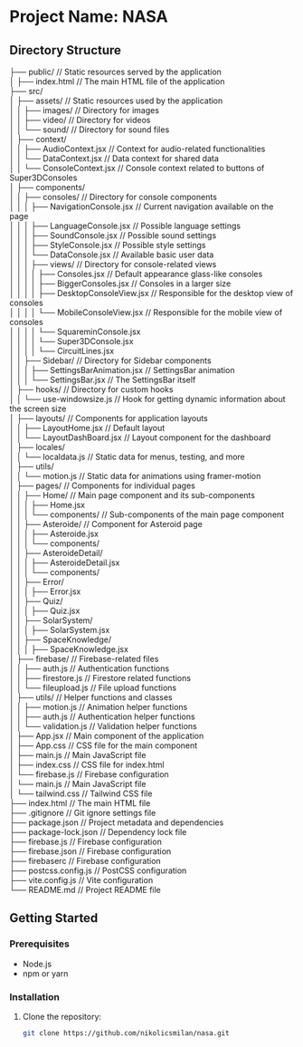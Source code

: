 # Project Name: NASA

## Directory Structure

├── public/ // Static resources served by the application <br>
│ ├── index.html // The main HTML file of the application <br>
├── src/ <br>
│ ├── assets/ // Static resources used by the application <br>
│ │ ├── images/ // Directory for images <br>
│ │ ├── video/ // Directory for videos <br>
│ │ └── sound/ // Directory for sound files <br>
│ ├── context/ <br>
│ │ ├── AudioContext.jsx // Context for audio-related functionalities <br>
│ │ └── DataContext.jsx // Data context for shared data <br>
│ │ └── ConsoleContext.jsx // Console context related to buttons of Super3DConsoles <br>
│ ├── components/ <br>
│ │ ├── consoles/ // Directory for console components <br>
│ │ │ ├── NavigationConsole.jsx // Current navigation available on the page <br>
│ │ │ ├── LanguageConsole.jsx // Possible language settings <br>
│ │ │ ├── SoundConsole.jsx // Possible sound settings <br>
│ │ │ ├── StyleConsole.jsx // Possible style settings <br>
│ │ │ └── DataConsole.jsx // Available basic user data <br>
│ │ │ ├── views/ // Directory for console-related views <br>
│ │ │ │ ├── Consoles.jsx // Default appearance glass-like consoles <br>
│ │ │ │ ├── BiggerConsoles.jsx // Consoles in a larger size <br>
│ │ │ │ ├── DesktopConsoleView.jsx // Responsible for the desktop view of consoles <br>
│ │ │ │ └── MobileConsoleView.jsx // Responsible for the mobile view of consoles <br>
│ │ │ │ └── SquareminConsole.jsx <br>
│ │ │ │ └── Super3DConsole.jsx <br>
│ │ │ │ └── CircuitLines.jsx <br>
│ │ ├── Sidebar/ // Directory for Sidebar components <br>
│ │ │ ├── SettingsBarAnimation.jsx // SettingsBar animation <br>
│ │ │ └── SettingsBar.jsx // The SettingsBar itself <br>
│ ├── hooks/ // Directory for custom hooks <br>
│ │ └── use-windowsize.js // Hook for getting dynamic information about the screen size <br>
│ ├── layouts/ // Components for application layouts <br>
│ │ ├── LayoutHome.jsx // Default layout <br>
│ │ └── LayoutDashBoard.jsx // Layout component for the dashboard <br>
│ ├── locales/ <br>
│ │ └── localdata.js // Static data for menus, testing, and more <br>
│ ├── utils/ <br>
│ │ └── motion.js // Static data for animations using framer-motion <br>
│ ├── pages/ // Components for individual pages <br>
│ │ ├── Home/ // Main page component and its sub-components <br>
│ │ │ ├── Home.jsx <br>
│ │ │ └── components/ // Sub-components of the main page component <br>
│ │ ├── Asteroide/ // Component for Asteroid page <br>
│ │ │ ├── Asteroide.jsx <br>
│ │ │ └── components/ <br>
│ │ ├── AsteroideDetail/ <br>
│ │ │ ├── AsteroideDetail.jsx <br>
│ │ │ └── components/ <br>
│ │ ├── Error/ <br>
│ │ │ ├── Error.jsx <br>
│ │ ├── Quiz/ <br>
│ │ │ ├── Quiz.jsx <br>
│ │ ├── SolarSystem/ <br>
│ │ │ ├── SolarSystem.jsx <br>
│ │ ├── SpaceKnowledge/ <br>
│ │ │ ├── SpaceKnowledge.jsx <br>
│ ├── firebase/ // Firebase-related files <br>
│ │ ├── auth.js // Authentication functions <br>
│ │ ├── firestore.js // Firestore related functions <br>
│ │ └── fileupload.js // File upload functions <br>
│ ├── utils/ // Helper functions and classes <br>
│ │ ├── motion.js // Animation helper functions <br>
│ │ ├── auth.js // Authentication helper functions <br>
│ │ └── validation.js // Validation helper functions <br>
│ ├── App.jsx // Main component of the application <br>
│ ├── App.css // CSS file for the main component <br>
│ ├── main.js // Main JavaScript file <br>
│ ├── index.css // CSS file for index.html <br>
│ └── firebase.js // Firebase configuration <br>
│ └── main.js // Main JavaScript file <br>
│ └── tailwind.css // Tailwind CSS file <br>
├── index.html // The main HTML file <br>
├── .gitignore // Git ignore settings file <br>
├── package.json // Project metadata and dependencies <br>
├── package-lock.json // Dependency lock file <br>
├── firebase.js // Firebase configuration <br>
├── firebase.json // Firebase configuration <br>
├── firebaserc // Firebase configuration <br>
├── postcss.config.js // PostCSS configuration <br>
├── vite.config.js // Vite configuration <br>
└── README.md // Project README file <br>

## Getting Started

### Prerequisites

- Node.js
- npm or yarn

### Installation

1. Clone the repository:
   ```bash
   git clone https://github.com/nikolicsmilan/nasa.git